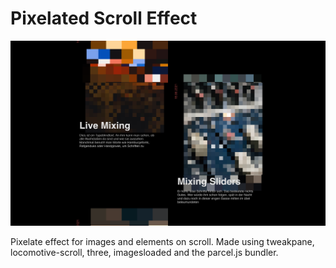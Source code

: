 # Pixelated Scroll Effect

![Screenshot](https://github.com/robert-leitl/pixelated-scroll-effect/blob/main/cover.png?raw=true)

Pixelate effect for images and elements on scroll. Made using tweakpane, locomotive-scroll, three, imagesloaded and the parcel.js bundler.
